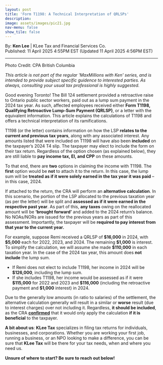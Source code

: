 ```yaml
---
layout: post
title: 'Form T1198: A Technical Interpretation of QRLSPs'
description: 
image: assets/images/pic21.jpg
nav-menu: false
show_tile: false
---
```


<style>
  p {
    margin-bottom: 15px; /* Reduce space below paragraphs */
  }

  hr.major {
    margin: 10px 0; /* Equal space above and below the <hr> */
  }
</style>

<!-- Credits -->
<div class="row">
	<div class="12u">
		<p>By: <b>Ken Lee</b> | KLee Tax and Financial Services Co.<br> Published: 11 April 2025 4:55PM EST (Updated 11 April 2025 4:56PM EST)</p>
	</div>
</div>

<hr class="major"/>

<!-- Content -->

<section>
  <div class="row">
	  <div class="12u">
    <p>Photo Credit: CPA British Columbia</p>
    <p><i>This article is not part of the regular 'MaxMillions with Ken' series, and is intended to provide subject specific guidence to interested parties. As always, consulting your usual tax professional is highly suggested. </i></p>
		<p>Good evening Toronto! The Bill 124 settlement provided a retroactive raise to Ontario public sector workers, paid out as a lump sum payment in the 2024 tax year. As such, affected employees received either <b>Form T1198, Qualifying Retroactive Lump-Sum Payment (QRLSP)</b>, or a letter with the equivalent information. This article explains the calculations of T1198 and offers a technical interpretation of its ramifications.</p>
    <p>T1198 (or the letter) contains information on how the LSP <b>relates to the current and previous tax years</b>, along with any associated interest. Any amounts listed that were included on T1198 will have also been <b>included</b> on the taxpayer’s 2024 T4 slip. The taxpayer may elect to include the form on their tax return. Regardless of the option chosen (as explained below), they are still liable to <b>pay income tax, EI, and CPP</b> on these amounts.</p>
    <p>To that end, there are <b>two</b> options in claiming the income with T1198. The <b>first</b> option would be <b>not</b> to attach it to the return. In this case, the lump sum will be <b>treated as if it were solely earned in the tax year it was paid</b> – in this case, 2024. 
    <p>If attached to the return, the CRA will perform an <b>alternative calculation</b>. In this scenario, the portion of the LSP allocated to the previous taxation year (as per the letter) will be split and <b>assessed as if it were earned in the respective past year</b>. As part of this, <b>any taxes</b> owing on the reallocated amount will be <b>‘brought forward’</b> and added to the 2024 return’s balance. No NOAs/NORs are issued for the previous years as part of this assessment. Importantly, the taxpayer will be <b>required to pay interest from that year to the current year.</b></p>
    <p>For example, suppose Remi received a QRLSP of <b>$16,000</b> in 2024, with <b>$5,000</b> each for 2022, 2023, and 2024. The remaining <b>$1,000</b> is interest. To simplify the calculation, we will assume she made <b>$110,000</b> in each taxation year. In the case of the 2024 tax year, this amount does <b>not include</b> the lump sum.</p>
    <ul>
      <li>If Remi does not elect to include T1198, her income in 2024 will be <b>$126,000</b>, including the lump sum.</li>
      <li>If she includes T1198, her income would be assessed as if it were <b>$115,000</b> for 2022 and 2023 and <b>$116,000</b> (including the retroactive payment and <b>$1,000</b> interest) in 2024.</li>
    </ul>
    <p>Due to the generally low amounts (in ratio to salaries) of the settlement, the alternative calculation generally will result in a similar or <b>worse</b> result (due to interest charges) over not including it. Regardless, <b>it should be included</b>, as the CRA <a href="https://taxinterpretations.com/cra/severed-letters/2008-0264231e5"><b>confirmed</b></a> that it would only apply the calculation <b>if it is beneficial</b> to the taxpayer.</p>
    <p><b>A bit about us</b>: <b>KLee Tax</b> specializes in filing tax returns for individuals, businesses, and corporations. Whether you are working your first job, running a business, or an NPO looking to make a difference, you can be sure that <b>KLee Tax</b> will be there for your tax needs, when and where you need us.</p>
    <p><b>Unsure of where to start? Be sure to reach out below!</b></p>
